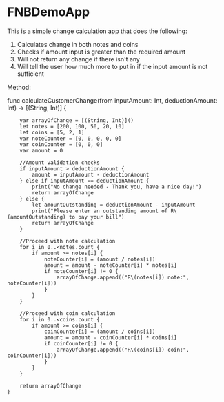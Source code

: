 # FNBDemoApp


This is a simple change calculation app that does the following:
1) Calculates change in both notes and coins
2) Checks if amount input is greater than the required amount
3) Will not return any change if there isn't any
4) Will tell the user how much more to put in if the input amount is not sufficient


Method:

 func calculateCustomerChange(from inputAmount: Int,
                              deductionAmount: Int) -> [(String, Int)] {
        
        var arrayOfChange = [(String, Int)]()
        let notes = [200, 100, 50, 20, 10]
        let coins = [5, 2, 1]
        var noteCounter = [0, 0, 0, 0, 0]
        var coinCounter = [0, 0, 0]
        var amount = 0
        
        //Amount validation checks
        if inputAmount > deductionAmount {
            amount = inputAmount - deductionAmount
        } else if inputAmount == deductionAmount {
            print("No change needed - Thank you, have a nice day!")
            return arrayOfChange
        } else {
            let amountOutstanding = deductionAmount - inputAmount
            print("Please enter an outstanding amount of R\(amountOutstanding) to pay your bill")
            return arrayOfChange
        }
        
        //Proceed with note calculation
        for i in 0..<notes.count {
            if amount >= notes[i] {
                noteCounter[i] = (amount / notes[i])
                amount = amount - noteCounter[i] * notes[i]
                if noteCounter[i] != 0 {
                    arrayOfChange.append(("R\(notes[i]) note:", noteCounter[i]))
                }
            }
        }
        
        //Proceed with coin calculation
        for i in 0..<coins.count {
            if amount >= coins[i] {
                coinCounter[i] = (amount / coins[i])
                amount = amount - coinCounter[i] * coins[i]
                if coinCounter[i] != 0 {
                    arrayOfChange.append(("R\(coins[i]) coin:", coinCounter[i]))
                }
            }
        }
        
        return arrayOfChange
    }
